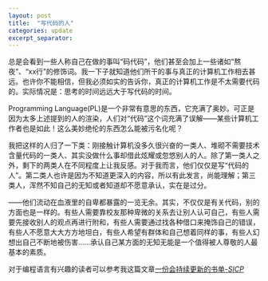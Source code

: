 ```yaml
---
layout: post
title:  "写代码的人"
categories: update
excerpt_separator: 
---
```


总是会看到一些人称自己在做的事叫“码代码”，他们甚至会加上一些诸如“熬夜”、“xx行”的修饰词。我一下子就知道他们所干的事与真正的计算机工作相去甚远。也许你不能相信，但我必须如实的告诉你，真正的计算机工作是不太需要代码的。实际情况是：思考的时间远远大于写代码的时间。

Programming Language(PL)是一个非常有意思的东西，它充满了奥妙。可正是因为太多上述提到的人的渲染，人们对“代码”这个词充满了误解——某些计算机工作者也是如此！这么美妙绝伦的东西怎么能被污名化呢？

我把这样的人归了一下类：刚接触计算机没多久很兴奋的一类人、堆砌不需要技术含量代码的一类人、其实没做什么事却借此炫耀或忽悠别人的人。除了第一类人之外，剩下的两类人在不同程度上让我反感。对于我而言，他们仅仅是写“代码的人”。第二类人也许是因为不知道更深入的内容，所以有此发言，尚能理解；第三类人，浑然不知自己的无知或者知道却不愿意承认，实在是过分。

——他们流动在血液里的自卑都暴露的一览无余。其实，不仅仅是有关代码，别的方面也是一样的。有些人需要靠校友那种卑微的关系去让别人认可自己，有些人需要先接收别人的观点再进行附和，有些人需要通过找各种借口来掩饰自己的错误，有些人不愿意大大方方地坦白，有些人希望有群体和自己想着同样的事，有些人幻想出自己不断地被伤害……承认自己某方面的无知无能是一个值得被人尊敬的人最基本的素质。

对于编程语言有兴趣的读者可以参考我这篇文章[一份会持续更新的书单-*SICP*](/update/2019/09/10/Update-Books.html)

